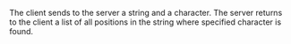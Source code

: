 The client sends to the server a string and a character. The server returns to the client a list of all positions in the string where specified character is found.